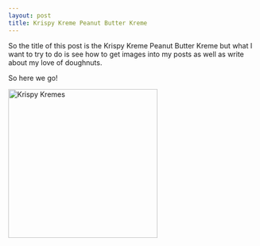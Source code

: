 ```yaml
---
layout: post
title: Krispy Kreme Peanut Butter Kreme
---
```


So the title of this post is the Krispy Kreme Peanut Butter Kreme but what I want to try to do is see how to get images into my posts as well as write about my love of doughnuts.

So here we go!

<img src="https://s3-eu-west-1.amazonaws.com/kapdaddy/20150902.jpg" alt="Krispy Kremes" width="300px">
